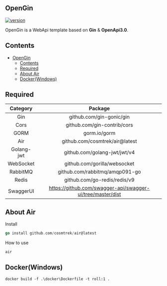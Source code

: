## OpenGin

[![version](https://img.shields.io/badge/version-1.0.0-blue)]()

<p>OpenGin is a WebApi template based on <strong>Gin</strong> & <strong>OpenApi3.0</strong>.</p>

## Contents

- [OpenGin](#opengin)
  - [Contents](#contents)
  - [Required](#required)
  - [About Air](#about-air)
  - [Docker(Windows)](#dockerwindows)

## Required

|Category|Package
|:---:|:---:|
|Gin|github.com/gin-gonic/gin
|Cors|github.com/gin-contrib/cors
|GORM|gorm.io/gorm
|Air|github.com/cosmtrek/air@latest
|Golang-jwt|github.com/golang-jwt/jwt/v4
|WebSocket|github.com/gorilla/websocket
|RabbitMQ|github.com/rabbitmq/amqp091-go
|Redis|github.com/go-redis/redis/v9
|SwaggerUI|https://github.com/swagger-api/swagger-ui/tree/master/dist

## About Air

Install
```go
go install github.com/cosmtrek/air@latest
```

How to use
```bash
air
```

## Docker(Windows)
```
docker build -f .\docker\Dockerfile -t roll:1 .
```

